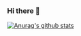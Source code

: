 ### Hi there 🚀


[![Anurag's github stats](https://github-readme-stats.vercel.app/api?username=miguelsalva&show_icons=true&include_all_commits=true&count_private=true)](https://github.com/anuraghazra/github-readme-stats)
<!--
**miguelsalva/miguelsalva** is a ✨ _special_ ✨ repository because its `README.md` (this file) appears on your GitHub profile.

Here are some ideas to get you started:

- 🔭 I’m currently working on ...
- 🌱 I’m currently learning ...
- 👯 I’m looking to collaborate on ...
- 🤔 I’m looking for help with ...
- 💬 Ask me about ...
- 📫 How to reach me: ...
- 😄 Pronouns: ...
- ⚡ Fun fact: ...
-->
